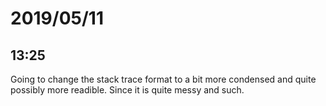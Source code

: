 # 2019/05/11

## 13:25

Going to change the stack trace format to a bit more condensed and quite
possibly more readible. Since it is quite messy and such.
